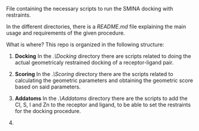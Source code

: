 File containing the necessary scripts to run the SMINA docking with restraints.

In the different directories, there is a *README.md* file explaining the main usage and requirements of the given procedure.

What is where? This repo is organized in the following structure:

1. **Docking**
In the *.\Docking* directory there are scripts related to doing the actual geometricaly restrained docking of a receptor-ligand pair.

2. **Scoring**
In the *.\Scoring* directory there are the scripts related to calculating the geometric parameters and obtaining the geometric score based on said parameters.

3. **Addatoms**
In the *.\Addatoms* directory there are the scripts to add the Cl, S, I and Zn to the receptor and ligand, to be able to set the restraints for the docking procedure.

4.
